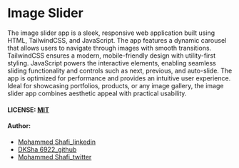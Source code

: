# Image Slider


The image slider app is a sleek, responsive web application built using HTML, TailwindCSS, and JavaScript. The app features a dynamic carousel that allows users to navigate through images with smooth transitions. TailwindCSS ensures a modern, mobile-friendly design with utility-first styling. JavaScript powers the interactive elements, enabling seamless sliding functionality and controls such as next, previous, and auto-slide. The app is optimized for performance and provides an intuitive user experience. Ideal for showcasing portfolios, products, or any image gallery, the image slider app combines aesthetic appeal with practical usability.

#### LICENSE: [MIT](./LICENSE)

#### Author:

- [Mohammed Shafi_linkedin](https://www.linkedin.com/in/mohammed-shafi-7b578923b/)
- [DKSha 6922_github](https://github.com/DKSha6922)
- [Mohammed Shafi_twitter](https://x.com/mhdshafi6922)